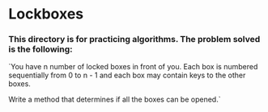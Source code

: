 # Lockboxes
### This directory is for practicing algorithms. The problem solved is the following:

`You have n number of locked boxes in front of you. Each box is numbered sequentially from 0 to n - 1 and each box may contain keys to the other boxes.

Write a method that determines if all the boxes can be opened.`
